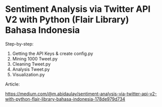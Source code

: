 # Sentiment Analysis via Twitter API V2 with Python (Flair Library) Bahasa Indonesia

Step-by-step:

1. Getting the API Keys & create config.py
2. Mining 1000 Tweet.py
3. Cleaning Tweet.py
4. Analysis Tweet.py
5. Visualization.py

Article:

https://medium.com/@m.abidaulay/sentiment-analysis-via-twitter-api-v2-with-python-flair-library-bahasa-indonesia-178de979d734

